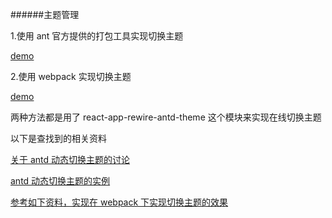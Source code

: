 ######主题管理

1.使用 ant 官方提供的打包工具实现切换主题

[demo](https://github.com/funJia/Knowledges/tree/master/react-app-rewired-antd-live-theme)

2.使用 webpack 实现切换主题

[demo](https://github.com/funJia/Knowledges/tree/master/webpack-antd-live-theme)

两种方法都是用了 react-app-rewire-antd-theme 这个模块来实现在线切换主题

以下是查找到的相关资料

[关于 antd 动态切换主题的讨论](https://github.com/ant-design/ant-design/issues/10007)

[antd 动态切换主题的实例](https://github.com/mzohaibqc/react-app-rewire-antd-theme)

[参考如下资料，实现在 webpack 下实现切换主题的效果](https://github.com/timarney/react-app-rewired#extended-configuration-options)

